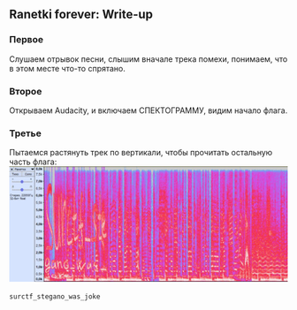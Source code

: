 ## Ranetki forever: Write-up

### Первое
Слушаем отрывок песни, слышим вначале трека помехи, понимаем, что в этом месте что-то спрятано.

### Второе
Открываем Audacity, и включаем СПЕКТОГРАММУ, видим начало флага.

### Третье
Пытаемся растянуть трек по вертикали, чтобы прочитать остальную часть флага:
![flag](ranetki.jpg)

`surctf_stegano_was_joke`
